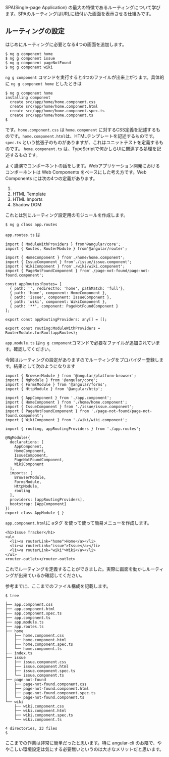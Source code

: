 SPA\(Single-page Application\) の最大の特徴であるルーティングについて学びます。SPAのルーティングはURLに紐付いた画面を表示させる仕組みです。

## ルーティングの設定

はじめにルーティングに必要となる4つの画面を追加します。

```
$ ng g component home
$ ng g component issue
$ ng g component pageNotFound
$ ng g component wiki
```

`ng g component` コマンドを実行すると4つのファイルが出来上がります。具体的に `ng g component home` としたときは

```
$ ng g component home
installing component
  create src/app/home/home.component.css
  create src/app/home/home.component.html
  create src/app/home/home.component.spec.ts
  create src/app/home/home.component.ts
$
```

です。`home.component.css` は `home.component` に対するCSS定義を記述するものです。`home.component.html`は、HTMLテンプレートを記述するものです。`spec.ts` という拡張子のものがありますが、これはユニットテストを定義するものです。 `home.component.ts` は、TypeScriptで何かしらUIに関連する処理を記述するものです。

よく講演でコンポーネントの話をします。Webアプリケーション開発におけるコンポーネントは Web Components をベースにした考え方です。Web Components には次の4つの定義があります。

1. 
2. HTML Template
3. HTML Imports
4. Shadow DOM

これとは別にルーティング設定用のモジュールを作成します。

```
$ ng g class app.routes
```

`app.routes.ts` は

```
import { ModuleWithProviders } from'@angular/core';
import { Routes, RouterModule } from'@angular/router';

import { HomeComponent } from'./home/home.component';
import { IssueComponent } from'./issue/issue.component';
import { WikiComponent } from'./wiki/wiki.component';
import { PageNotFoundComponent } from'./page-not-found/page-not-found.component';

const appRoutes:Routes= [
  { path: '', redirectTo: 'home', pathMatch: 'full'},
  { path: 'home', component: HomeComponent },
  { path: 'issue', component: IssueComponent },
  { path: 'wiki', component: WikiComponent },
  { path: '**', component: PageNotFoundComponent }
];

export const appRoutingProviders: any[] = [];

export const routing:ModuleWithProviders = RouterModule.forRoot(appRoutes);
```

`app.module.ts` は`ng g component`コマンドで必要なファイルが追加されています。確認してください。

今回はルーティングの設定がありますのでルーティングをプロバイダー登録します。結果として次のようになります

```
import { BrowserModule } from '@angular/platform-browser';
import { NgModule } from '@angular/core';
import { FormsModule } from '@angular/forms';
import { HttpModule } from '@angular/http';

import { AppComponent } from './app.component';
import { HomeComponent } from './home/home.component';
import { IssueComponent } from './issue/issue.component';
import { PageNotFoundComponent } from './page-not-found/page-not-found.component';
import { WikiComponent } from './wiki/wiki.component';

import { routing, appRoutingProviders } from './app.routes';

@NgModule({
  declarations: [
    AppComponent,
    HomeComponent,
    IssueComponent,
    PageNotFoundComponent,
    WikiComponent
  ],
  imports: [
    BrowserModule,
    FormsModule,
    HttpModule,
    routing
  ],
  providers: [appRoutingProviders],
  bootstrap: [AppComponent]
})
export class AppModule { }
```

`app.component.html`に aタグ を使って使って簡易メニューを作成します。

```
<h1>Issue Tracker</h1>
<ul>
  <li><a routerLink="home">Home</a></li>
  <li><a routerLink="issue">Issue</a></li>
  <li><a routerLink="wiki">Wiki</a></li>
</ul>
<router-outlet></router-outlet>
```

これでルーティングを定義することができました。実際に画面を動かしルーティングが出来ているか確認してください。

参考までに、ここまでのファイル構成を記載します。

```
$ tree 
.
├── app.component.css
├── app.component.html
├── app.component.spec.ts
├── app.component.ts
├── app.module.ts
├── app.routes.ts
├── home
│   ├── home.component.css
│   ├── home.component.html
│   ├── home.component.spec.ts
│   └── home.component.ts
├── index.ts
├── issue
│   ├── issue.component.css
│   ├── issue.component.html
│   ├── issue.component.spec.ts
│   └── issue.component.ts
├── page-not-found
│   ├── page-not-found.component.css
│   ├── page-not-found.component.html
│   ├── page-not-found.component.spec.ts
│   └── page-not-found.component.ts
└── wiki
    ├── wiki.component.css
    ├── wiki.component.html
    ├── wiki.component.spec.ts
    └── wiki.component.ts

4 directories, 23 files
$
```

ここまでの作業は非常に簡単だったと思います。特に angular-cli のお陰で、ややこしい環境設定は気にする必要無いというのは大きなメリットだと思います。

